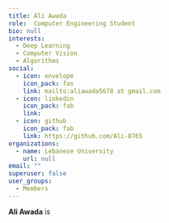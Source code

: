 ```yaml
---
title: Ali Awada
role:  Computer Engineering Student
bio: null
interests:
  - Deep Learning
  - Computer Vision
  - Algorithms
social:
  - icon: envelope
    icon_pack: fas
    link: mailto:aliawada5678 at gmail.com
  - icon: linkedin
    icon_pack: fab
    link: 
  - icon: github
    icon_pack: fab
    link: https://github.com/Ali-8765
organizations:
  - name: Lebanese University
    url: null
email: ""
superuser: false
user_groups:
  - Members
---
```

**Ali Awada** is 